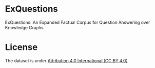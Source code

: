 # ExQuestions
ExQuestions: An Expanded Factual Corpus for Question Answering over Knowledge Graphs

# License

The dataset is under [Attribution 4.0 International (CC BY 4.0)](#.LICENSE)
